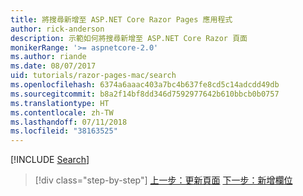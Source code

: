 ```yaml
---
title: 將搜尋新增至 ASP.NET Core Razor Pages 應用程式
author: rick-anderson
description: 示範如何將搜尋新增至 ASP.NET Core Razor 頁面
monikerRange: '>= aspnetcore-2.0'
ms.author: riande
ms.date: 08/07/2017
uid: tutorials/razor-pages-mac/search
ms.openlocfilehash: 6374a6aaac403a7bc4b637fe8cd5c14adcdd49db
ms.sourcegitcommit: b8a2f14bf8dd346d7592977642b610bbcb0b0757
ms.translationtype: HT
ms.contentlocale: zh-TW
ms.lasthandoff: 07/11/2018
ms.locfileid: "38163525"
---
```

[!INCLUDE [Search](../../includes/RP/search.md)]

> [!div class="step-by-step"]
> [上一步：更新頁面](xref:tutorials/razor-pages-mac/da1)
> [下一步：新增欄位](xref:tutorials/razor-pages/new-field)
